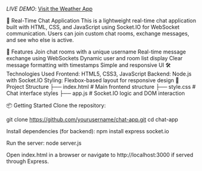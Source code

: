 *LIVE DEMO*: [Visit the Weather App](https://chat-application-8-0vnh.onrender.com)

💬 Real-Time Chat Application
This is a lightweight real-time chat application built with HTML, CSS, and JavaScript using Socket.IO for WebSocket communication. Users can join custom chat rooms, exchange messages, and see who else is active.

🚀 Features
Join chat rooms with a unique username
Real-time message exchange using WebSockets
Dynamic user and room list display
Clear message formatting with timestamps
Simple and responsive UI
🛠️ Technologies Used
Frontend: HTML5, CSS3, JavaScript
Backend: Node.js with Socket.IO
Styling: Flexbox-based layout for responsive design
📂 Project Structure
├── index.html        # Main frontend structure
├── style.css         # Chat interface styles
├── app.js            # Socket.IO logic and DOM interaction

📦 Getting Started
Clone the repository:

git clone https://github.com/yourusername/chat-app.git
cd chat-app

Install dependencies (for backend):
npm install express socket.io

Run the server:
node server.js

Open index.html in a browser or navigate to http://localhost:3000 if served through Express.
